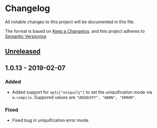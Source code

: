 # Changelog
All notable changes to this project will be documented in this file.

The format is based on [Keep a Changelog](https://keepachangelog.com/en/1.0.0/),
and this project adheres to [Semantic Versioning](https://semver.org/spec/v2.0.0.html).

## [Unreleased]

## 1.0.13 - 2019-02-07
### Added
- Added support for `opts["uniquify"]` to set the uniquification mode via
  `m.compile`. Suppored values are `"UNIQUIFY", "WARN", "ERROR"`.

### Fixed
- Fixed bug in uniquification error mode.

[Unreleased]: https://github.com/leonardt/pycoreir/compare/v1.0.13...HEAD
[1.0.13]: https://github.com/leonardt/pycoreir/compare/v1.0.12...v1.0.13
